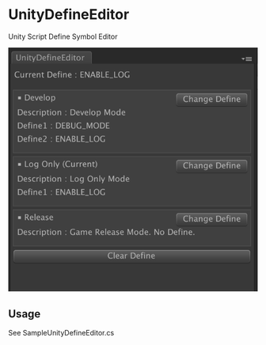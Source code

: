# UnityDefineEditor
Unity Script Define Symbol Editor

![demo](demo1.png)

## Usage
See SampleUnityDefineEditor.cs
